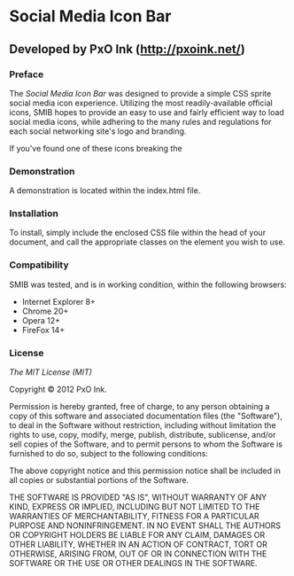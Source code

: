 # Social Media Icon Bar

## Developed by PxO Ink (http://pxoink.net/)

### Preface

The *Social Media Icon Bar* was designed to provide a simple
CSS sprite social media icon experience. Utilizing the most 
readily-available official icons, SMIB hopes to provide an
easy to use and fairly efficient way to load social media
icons, while adhering to the many rules and regulations for
each social networking site's logo and branding.

If you've found one of these icons breaking the 

### Demonstration

A demonstration is located within the index.html file.

### Installation

To install, simply include the enclosed CSS file within the head
of your document, and call the appropriate classes on the element
you wish to use. 

### Compatibility

SMIB was tested, and is in working condition, within the following browsers:

* Internet Explorer 8+
* Chrome 20+
* Opera 12+
* FireFox 14+

### License

*The MIT License (MIT)*

Copyright &copy; 2012 PxO Ink.

Permission is hereby granted, free of charge, to any person obtaining a copy of this software and associated documentation files (the "Software"), to deal in the Software without restriction, including without limitation the rights to use, copy, modify, merge, publish, distribute, sublicense, and/or sell copies of the Software, and to permit persons to whom the Software is furnished to do so, subject to the following conditions:

The above copyright notice and this permission notice shall be included in all copies or substantial portions of the Software.

THE SOFTWARE IS PROVIDED "AS IS", WITHOUT WARRANTY OF ANY KIND, EXPRESS OR IMPLIED, INCLUDING BUT NOT LIMITED TO THE WARRANTIES OF MERCHANTABILITY, FITNESS FOR A PARTICULAR PURPOSE AND NONINFRINGEMENT. IN NO EVENT SHALL THE AUTHORS OR COPYRIGHT HOLDERS BE LIABLE FOR ANY CLAIM, DAMAGES OR OTHER LIABILITY, WHETHER IN AN ACTION OF CONTRACT, TORT OR OTHERWISE, ARISING FROM, OUT OF OR IN CONNECTION WITH THE SOFTWARE OR THE USE OR OTHER DEALINGS IN THE SOFTWARE.
